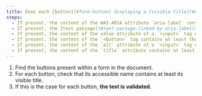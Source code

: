 ```yaml
---
title: Does each [button](#form-button) displaying a [visible title](#visible-title) satisfy these conditions (except in particular cases)?
steps:
  - If present, the content of the WAI-ARIA attribute `aria-label` contains at least the [visible label](#visible-title).
  - If present, the [text passage](#text-passage-linked-by-aria-labelledby-or-aria-describedby) linked to the button via a WAI-ARIA attribute `aria-labelledby` contains at least the [visible title](#visible-title).
  - If present, the content of the value attribute of a `<input>` tag of type `submit`, `reset` or `button` contains at least the [visible title](#visible-title).
  - If present, the content of the `<button>` tag contains at least the [visible title](#visible-title).
  - If present, the content of the `alt` attribute of a `<input>` tag of type `image` contains at least the [visible title](#visible-title).
  - If present, the content of the `title` attribute contains at least the [visible title](#visible-title).
---
```


1. Find the buttons present within a form in the document.
2. For each button, check that its accessible name contains at least its visible title.
3. If this is the case for each button, **the test is validated**.
